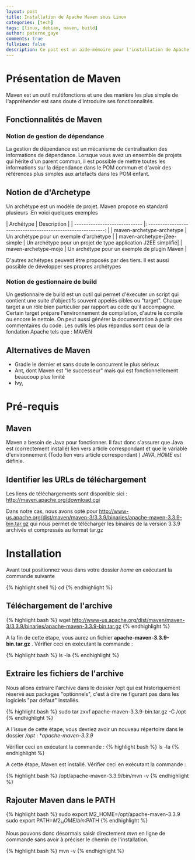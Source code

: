 ```yaml
---
layout: post
title: Installation de Apache Maven sous Linux
categories: [tech]
tags: [linux, debian, maven, build]
author: paterne_gaye
comments: true
fullview: false
description: Ce post est un aide-mémoire pour l'installation de Apache Maven sur une machine Linux.
---
```


# Présentation de Maven

Maven est un outil multifonctions et une des manière les plus simple de l'appréhender est sans doute d'introduire ses fonctionnalités.

## Fonctionnalités de Maven

### Notion de gestion de dépendance
La gestion de dépendance est un mécanisme de centralisation des informations de dépendance. Lorsque vous avez un ensemble de projets qui hérite d'un parent commun, il est possible de mettre toutes les informations sur la dépendance dans le POM commun et d'avoir des références plus simples aux artefacts dans les POM enfant.


## Notion de d'Archetype
Un archétype est un modèle de projet. Maven propose en standard plusieurs :En voici quelques exemples

|          Archétype            |                        Description                            |
| ----------------------------- |: -----------------------------------------------------------: |
| maven-archetype-archetype     | Un archétype pour un exemple d'archétype                      |
| maven-archetype-j2ee-simple   | Un archétype pour un projet de type application J2EE simplifié|
| maven-archetype-mojo          | Un archétype pour un exemple de plugin Maven                  |

D'autres achétypes peuvent être proposés par des tiers. Il est aussi possible de développer ses propres archétypes

### Notion de gestionnaire de build
Un gestionnaire de build est un outil qui permet d'éxecuter un script qui contient une suite d'objectifs souvent appelés cibles ou "target". Chaque target a un rôle bien particulier par rapport au code qu'il accompagne. Certain target prépare l'environnement de compilation, d'autre le compile ou encore le nettoie. On peut aussi générer la documentation à partir des commentaires du code. Les outils les plus répandus sont ceux de la fondation Apache tels que : MAVEN

## Alternatives de Maven
* Gradle le dernier et sans doute le concurrent le plus sérieux
* Ant, dont Maven est "le successeur" mais qui est fonctionnellement beaucoup plus limité
* Ivy,

# Pré-requis

## Maven
Maven a besoin de Java pour fonctionner. Il faut donc s'assurer que Java est (correctement installé) lien vers article correspondant  et que le variable d'environnement (Todo lien vers article correspondant ) *JAVA_HOME* est définie.

## Identifier les URLs de téléchargement

Les liens de téléchargements sont disponible sici : http://maven.apache.org/download.cgi

Dans notre cas, nous avons opté pour http://www-us.apache.org/dist/maven/maven-3/3.3.9/binaries/apache-maven-3.3.9-bin.tar.gz qui nous permet de télécharger les binaires de la version 3.3.9 archivés et compressés au format tar.gz


# Installation

Avant tout positionnez vous dans votre dossier *home* en exécutant la commande suivante

{% highlight shell %}
cd
{% endhighlight %}

## Téléchargement de l'archive

{% highlight bash %}
wget http://www-us.apache.org/dist/maven/maven-3/3.3.9/binaries/apache-maven-3.3.9-bin.tar.gz
{% endhighlight %}

A la fin de cette étape, vous aurez un fichier **apache-maven-3.3.9-bin.tar.gz** . Vérifier ceci en exécutant la commande :

{% highlight bash %}
ls -la
{% endhighlight %}

## Extraire les fichiers de l'archive
Nous allons extraire l'archive dans le dossier /opt  qui est historiquement réservé aux packages "optionnels", c'est à dire ne figurant pas dans les logiciels "par défaut" installés.

{% highlight bash %}
sudo tar zxvf apache-maven-3.3.9-bin.tar.gz -C /opt
{% endhighlight %}

A l'issue de cette étape, vous devriez avoir un nouveau répertoire dans le dossier */opt* : **apache-maven-3.3.9*

Vérifier ceci en exécutant la commande :
{% highlight bash %}
ls -la
{% endhighlight %}

A cette étape, Maven est installé. Vérifier ceci en exécutant la commande :

{% highlight bash %}
/opt/apache-maven-3.3.9/bin/mvn -v
{% endhighlight %}

## Rajouter Maven dans le PATH

{% highlight bash %}
sudo export M2_HOME=/opt/apache-maven-3.3.9
sudo export PATH=$M2_HOME/bin:$PATH
{% endhighlight %}

Nous pouvons donc désormais saisir directement *mvn* en ligne de commande sans avoir à préciser le chemin de l'installation.

{% highlight bash %}
mvn -v
{% endhighlight %}


